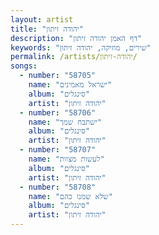```yaml
---
layout: artist
title: "יהודה זיתון"
description: "דף האמן יהודה זיתון"
keywords: "שירים, מוזיקה, יהודה זיתון"
permalink: /artists/יהודה-זיתון/
songs:
  - number: "58705"
    name: "ישראל מאמינים"
    album: "סינגלים"
    artist: "יהודה זיתון"
  - number: "58706"
    name: "ישתבח שמך"
    album: "סינגלים"
    artist: "יהודה זיתון"
  - number: "58707"
    name: "לעשות מצוות"
    album: "סינגלים"
    artist: "יהודה זיתון"
  - number: "58708"
    name: "שלא שמנו כהם"
    album: "סינגלים"
    artist: "יהודה זיתון"
---
```

